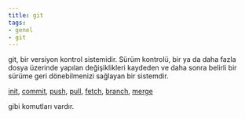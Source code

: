 ```yaml
---
title: git
tags:
- genel
- git
---
```


git, bir versiyon kontrol sistemidir. Sürüm kontrolü, bir ya da daha fazla dosya üzerinde yapılan değişiklikleri kaydeden ve daha sonra belirli bir sürüme geri dönebilmenizi sağlayan bir sistemdir.

[init](/init),
[commit](/commit),
[push](/push),
[pull](/pull),
[fetch](/fetch),
[branch](/branch),
[merge](/merge)

gibi komutları vardır.
